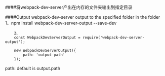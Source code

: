 ####将webpack-dev-server产出在内存的文件夹输出到指定目录

####Output webpack-dev-server output to the specified folder in the folder
		1、npm install webpack-dev-server-output --save-dev
	
		2、
		const WebpackDevServerOutput = require('webpack-dev-server-output');

		new WebpackDevServerOutput({
    		path: 'output-path'
		});


path: default is output.path

